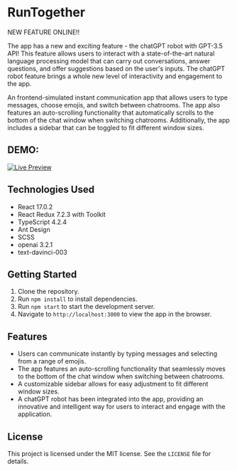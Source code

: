 # RunTogether

NEW FEATURE ONLINE!! 

The app has a new and exciting feature - the chatGPT robot with GPT-3.5 API! This feature allows users to interact with a state-of-the-art natural language processing model that can carry out conversations, answer questions, and offer suggestions based on the user's inputs. The chatGPT robot feature brings a whole new level of interactivity and engagement to the app.

An frontend-simulated instant communication app that allows users to type messages, choose emojis, and switch between chatrooms. The app also features an auto-scrolling functionality that automatically scrolls to the bottom of the chat window when switching chatrooms. Additionally, the app includes a sidebar that can be toggled to fit different window sizes.

## DEMO:
[![Live Preview](https://img.shields.io/badge/Live%20Preview-Click%20Here-green?style=for-the-badge&logo=appveyor)](https://patrickkuei.github.io/RunTogether/)

## Technologies Used

- React 17.0.2
- React Redux 7.2.3 with Toolkit
- TypeScript 4.2.4
- Ant Design
- SCSS
- openai 3.2.1
- text-davinci-003

## Getting Started

1. Clone the repository.
2. Run `npm install` to install dependencies.
3. Run `npm start` to start the development server.
4. Navigate to `http://localhost:3000` to view the app in the browser.

## Features

- Users can communicate instantly by typing messages and selecting from a range of emojis.
- The app features an auto-scrolling functionality that seamlessly moves to the bottom of the chat window when switching between chatrooms.
- A customizable sidebar allows for easy adjustment to fit different window sizes.
- A chatGPT robot has been integrated into the app, providing an innovative and intelligent way for users to interact and engage with the application.

## License

This project is licensed under the MIT license. See the `LICENSE` file for details.
